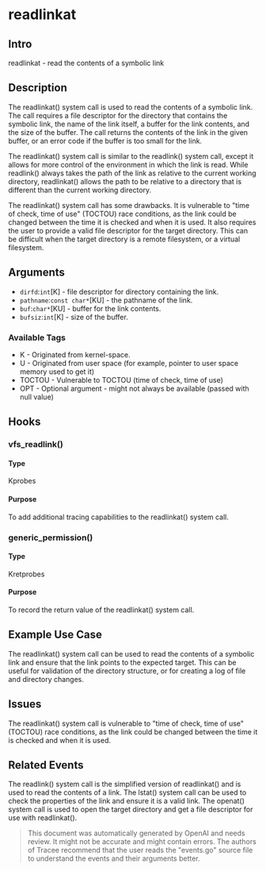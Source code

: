 
# readlinkat

## Intro
readlinkat - read the contents of a symbolic link

## Description
The readlinkat() system call is used to read the contents of a symbolic link. The call requires a file descriptor for the directory that contains the symbolic link, the name of the link itself, a buffer for the link contents, and the size of the buffer. The call returns the contents of the link in the given buffer, or an error code if the buffer is too small for the link.

The readlinkat() system call is similar to the readlink() system call, except it allows for more control of the environment in which the link is read. While readlink() always takes the path of the link as relative to the current working directory, readlinkat() allows the path to be relative to a directory that is different than the current working directory. 

The readlinkat() system call has some drawbacks. It is vulnerable to "time of check, time of use" (TOCTOU) race conditions, as the link could be changed between the time it is checked and when it is used. It also requires the user to provide a valid file descriptor for the target directory. This can be difficult when the target directory is a remote filesystem, or a virtual filesystem.

## Arguments
* `dirfd`:`int`[K] - file descriptor for directory containing the link.
* `pathname`:`const char*`[KU] - the pathname of the link.
* `buf`:`char*`[KU] - buffer for the link contents. 
* `bufsiz`:`int`[K] - size of the buffer.

### Available Tags
* K - Originated from kernel-space.
* U - Originated from user space (for example, pointer to user space memory used to get it)
* TOCTOU - Vulnerable to TOCTOU (time of check, time of use)
* OPT - Optional argument - might not always be available (passed with null value)

## Hooks
### vfs_readlink()
#### Type
Kprobes
#### Purpose
To add additional tracing capabilities to the readlinkat() system call.

### generic_permission()
#### Type
Kretprobes
#### Purpose
To record the return value of the readlinkat() system call.

## Example Use Case
The readlinkat() system call can be used to read the contents of a symbolic link and ensure that the link points to the expected target. This can be useful for validation of the directory structure, or for creating a log of file and directory changes.

## Issues
The readlinkat() system call is vulnerable to "time of check, time of use" (TOCTOU) race conditions, as the link could be changed between the time it is checked and when it is used. 

## Related Events
The readlink() system call is the simplified version of readlinkat() and is used to read the contents of a link. The lstat() system call can be used to check the properties of the link and ensure it is a valid link. The openat() system call is used to open the target directory and get a file descriptor for use with readlinkat().

> This document was automatically generated by OpenAI and needs review. It might
> not be accurate and might contain errors. The authors of Tracee recommend that
> the user reads the "events.go" source file to understand the events and their
> arguments better.
